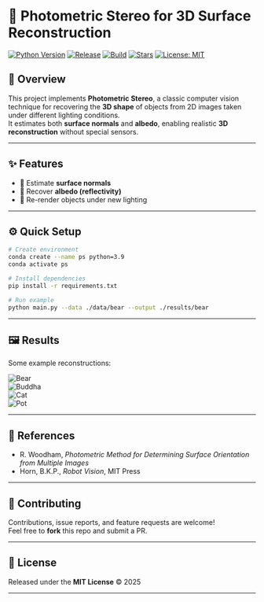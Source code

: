 # 🌟 Photometric Stereo for 3D Surface Reconstruction

[![Python Version](https://img.shields.io/badge/python-3.9%2B-blue.svg?logo=python&style=flat-square)](https://www.python.org/)
[![Release](https://img.shields.io/github/v/release/anthonylucky1909/Photometric-Stereo?style=flat-square)](https://github.com/anthonylucky1909/Photometric-Stereo/releases)
[![Build](https://img.shields.io/github/actions/workflow/status/anthonylucky1909/Photometric-Stereo/ci.yml?branch=main&style=flat-square)](https://github.com/anthonylucky1909/Photometric-Stereo/actions)
[![Stars](https://img.shields.io/github/stars/anthonylucky1909/Photometric-Stereo?style=flat-square)](https://github.com/anthonylucky1909/Photometric-Stereo/stargazers)
[![License: MIT](https://img.shields.io/badge/License-MIT-yellow.svg?style=flat-square)](LICENSE)


## 🎯 Overview
This project implements **Photometric Stereo**, a classic computer vision technique for recovering the **3D shape** of objects from 2D images taken under different lighting conditions.  
It estimates both **surface normals** and **albedo**, enabling realistic **3D reconstruction** without special sensors.  

---

## ✨ Features
- 🧭 Estimate **surface normals**  
- 🌈 Recover **albedo (reflectivity)**  
- 🎥 Re-render objects under new lighting  

---

## ⚙️ Quick Setup
```bash
# Create environment
conda create --name ps python=3.9
conda activate ps

# Install dependencies
pip install -r requirements.txt

# Run example
python main.py --data ./data/bear --output ./results/bear
```

---

## 🖼️ Results
Some example reconstructions:  

![Bear](res/bearPNG.png)  
![Buddha](res/buddhaPNG.png)  
![Cat](res/catPNG.png)  
![Pot](res/potPNG.png)  

---

## 📜 References
- R. Woodham, *Photometric Method for Determining Surface Orientation from Multiple Images*  
- Horn, B.K.P., *Robot Vision*, MIT Press  

---

## 🤝 Contributing
Contributions, issue reports, and feature requests are welcome!  
Feel free to **fork** this repo and submit a PR.  

---

## 📄 License
Released under the **MIT License** © 2025  

---

<!-- Shields -->
[release-shield]: https://img.shields.io/github/v/release/anthonylucky1909/Photometric-Stereo?style=flat-square
[release-url]: https://github.com/anthonylucky1909/Photometric-Stereo/releases

[build-shield]: https://img.shields.io/github/actions/workflow/status/anthonylucky1909/Photometric-Stereo/ci.yml?branch=master&style=flat-square
[build-url]: https://github.com/anthonylucky1909/Photometric-Stereo/actions

[stars-shield]: https://img.shields.io/github/stars/anthonylucky1909/Photometric-Stereo?style=flat-square
[stars-url]: https://github.com/anthonylucky1909/Photometric-Stereo/stargazers

[license-shield]: https://img.shields.io/github/license/anthonylucky1909/Photometric-Stereo?style=flat-square
[license-url]: https://github.com/anthonylucky1909/Photometric-Stereo/blob/master/LICENSE
